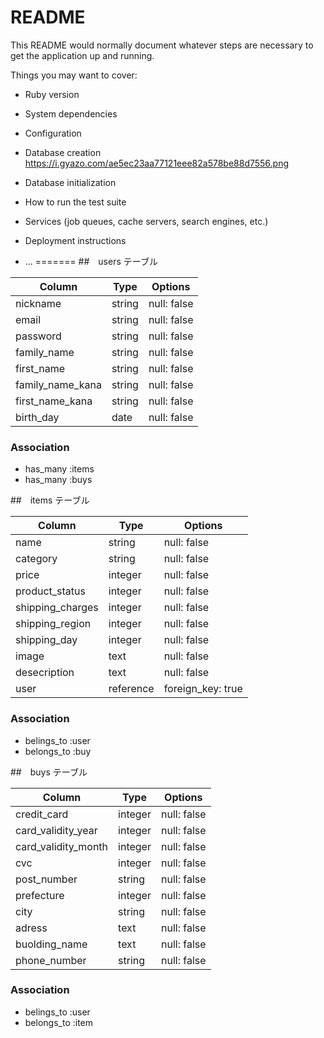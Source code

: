 # README

This README would normally document whatever steps are necessary to get the
application up and running.

Things you may want to cover:

* Ruby version

* System dependencies

* Configuration

* Database creation
https://i.gyazo.com/ae5ec23aa77121eee82a578be88d7556.png
* Database initialization

* How to run the test suite

* Services (job queues, cache servers, search engines, etc.)

* Deployment instructions

* ...
=======
##　users テーブル

| Column           | Type   | Options     |
| -----------------| ------ | ----------- |
| nickname         | string | null: false |
| email            | string | null: false |
| password         | string | null: false |
| family_name      | string | null: false |
| first_name       | string | null: false |
| family_name_kana | string | null: false |
| first_name_kana  | string | null: false |
| birth_day        | date   | null: false |

### Association
- has_many :items
- has_many :buys

##　items テーブル

| Column           | Type      | Options     |
| ---------------- | -------   | ----------- |
| name  　　　      | string    | null: false |
| category         | string    | null: false |
| price            | integer   | null: false |
| product_status   | integer   | null: false |
| shipping_charges | integer   | null: false |
| shipping_region  | integer   | null: false |
| shipping_day     | integer   | null: false |
| image            | text      | null: false |
| desecription     | text      | null: false |
| user             | reference | foreign_key: true |

### Association
- belings_to :user
- belongs_to :buy

##　buys テーブル

| Column              | Type    | Options     |
| ------------------- | ------- | ----------- |
| credit_card         | integer | null: false |
| card_validity_year  | integer | null: false |
| card_validity_month | integer | null: false |
| cvc                 | integer | null: false |
| post_number         | string  | null: false |
| prefecture          | integer | null: false |
| city                | string  | null: false |
| adress              | text    | null: false |
| buolding_name       | text    | null: false |
| phone_number        | string  | null: false |

### Association

- belings_to :user
- belongs_to :item

